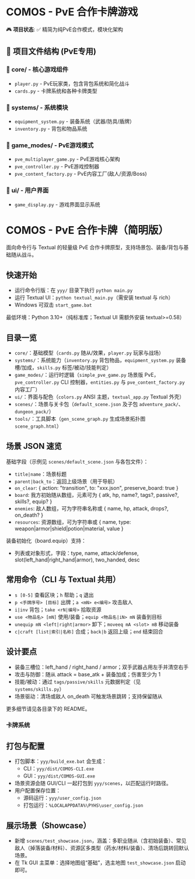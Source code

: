# COMOS - PvE 合作卡牌游戏

🎮 **项目状态**: ✅ 精简为纯PvE合作模式，模块化架构

## 📁 项目文件结构 (PvE专用)

### 📂 **core/** - 核心游戏组件
- `player.py` - PvE玩家类，包含背包系统和简化战斗
- `cards.py` - 卡牌系统和各种卡牌类型

### 📂 **systems/** - 系统模块  
- `equipment_system.py` - 装备系统（武器/防具/盾牌）
- `inventory.py` - 背包和物品系统

### 📂 **game_modes/** - PvE游戏模式
- `pve_multiplayer_game.py` - PvE游戏核心架构
- `pve_controller.py` - PvE游戏控制器
- `pve_content_factory.py` - PvE内容工厂(敌人/资源/Boss)

### 📂 **ui/** - 用户界面
- `game_display.py` - 游戏界面显示系统
# COMOS - PvE 合作卡牌（简明版）

面向命令行与 Textual 的轻量级 PvE 合作卡牌原型，支持场景包、装备/背包与基础随从战斗。

## 快速开始

- 运行命令行版：在 `yyy/` 目录下执行 `python main.py`
- 运行 Textual UI：`python textual_main.py`（需安装 textual 与 rich）
- Windows 可双击 `start_game.bat`

最低环境：Python 3.10+（纯标准库；Textual UI 需额外安装 textual>=0.58）

## 目录一览

- `core/`：基础模型（`cards.py` 随从/效果，`player.py` 玩家与战场）
- `systems/`：系统能力（`inventory.py` 背包物品，`equipment_system.py` 装备槽/加成，`skills.py` 标签/被动/技能判定）
- `game_modes/`：运行时逻辑（`simple_pve_game.py` 场景版 PvE，`pve_controller.py` CLI 控制器，`entities.py` 与 `pve_content_factory.py` 内容工厂）
- `ui/`：界面与配色（`colors.py` ANSI 主题，`textual_app.py` Textual 外壳）
- `scenes/`：场景与关卡包（`default_scene.json` 及子包 `adventure_pack/`、`dungeon_pack/`）
- `tools/`：工具脚本（`gen_scene_graph.py` 生成场景拓扑图 `scene_graph.html`）

## 场景 JSON 速览

基础字段（示例见 `scenes/default_scene.json` 与各包文件）：
- `title|name`：场景标题
- `parent|back_to`：返回上级场景（用于导航）
- `on_clear`: { action: "transition", to: "xxx.json", preserve_board: true }
- `board`: 我方初始随从数组，元素可为 { atk, hp, name?, tags?, passive?, skills?, equip? }
- `enemies`: 敌人数组，可为字符串名称或 { name, hp, attack, drops?, on_death? }
- `resources`: 资源数组，可为字符串或 { name, type: weapon|armor|shield|potion|material, value }

装备初始化（board.equip）支持：
- 列表或对象形式，字段：type, name, attack/defense, slot(left_hand|right_hand|armor), two_handed, desc

## 常用命令（CLI 与 Textual 共用）

- `s [0-5]` 查看区块；`h` 帮助；`q` 退出
- `p <手牌序号> [目标]` 出牌；`a <mN> e<编号>` 攻击敌人
- `i|inv` 背包；`take <rN|编号>` 拾取资源
- `use <物品名> [mN]` 使用/装备；`equip <物品名|iN> mN` 装备到目标
- `unequip mN <left|right|armor>` 卸下；`moveeq mA <slot> mB` 移动装备
- `c|craft [list|索引|名称]` 合成；`back|b` 返回上级；`end` 结束回合

## 设计要点

- 装备三槽位：left_hand / right_hand / armor；双手武器占用左手并清空右手
- 攻击与防御：随从 attack = base_atk + 装备加成；伤害至少为 1
- 技能/被动：通过 `tags/passive/skills` 元数据判定（见 `systems/skills.py`）
- 场景驱动：清场或敌人 on_death 可触发场景跳转；支持保留随从

更多细节请见各目录下的 README。
### 卡牌系统

## 打包与配置

- 打包脚本：`yyy/build_exe.bat` 会生成：
	- CLI：`yyy/dist/COMOS-CLI.exe`
	- GUI：`yyy/dist/COMOS-GUI.exe`
- 场景资源会随 GUI/CLI 一起打包到 `yyy/scenes`，以匹配运行时路径。
- 用户配置保存位置：
	- 源码运行：`yyy/user_config.json`
	- 打包运行：`%LOCALAPPDATA%\PYHS\user_config.json`

## 展示场景（Showcase）

- 新增 `scenes/test_showcase.json`，涵盖：多职业随从（含初始装备）、常见敌人（掉落装备/材料）、资源区多类型（药水/材料/装备）、清场后跳转回默认场景。
- 在 Tk GUI 主菜单：选择地图组“基础”，选主地图 `test_showcase.json` 启动即可。
